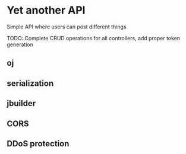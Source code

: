 # Yet another API

Simple API where users can post different things

TODO: Complete CRUD operations for all controllers, add proper token generation

## oj
## serialization
## jbuilder
## CORS
## DDoS protection
